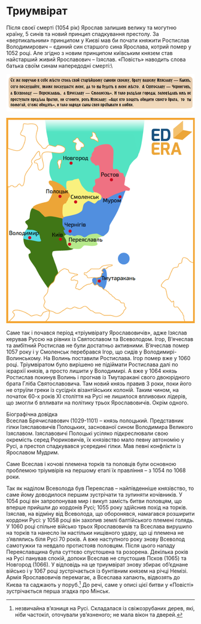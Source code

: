 Триумвірат
==========

Після своєї смерті (1054 рік) Ярослав залишив велику та могутню країну,
5 синів та новий принцип спадкування престолу. За «вертикальним»
принципом у Києві мав би почати княжити Ростислав Володимирович – єдиний
син старшого сина Ярослава, котрий помер у 1052 році. Але згідно з новим
принципом київським князем став найстарший живий Ярославович – Ізяслав.
«Повість» наводить слова батька своїм синам напередодні смерті:\

![Легеда](1.png)

![Карта](main.png)

Саме так і почався період «тріумвірату Ярославовичів», адже Ізяслав
керував Руссю на рівних із Святославом та Всеволодом. Ігор, В’ячеслав та
амбітний Ростислав не були достатньо активними. В’ячеслав помер 1057
року і у Смоленськ перебрався Ігор, що сидів у Володимирі-Волинському.
На Волинь поставили Ростислава. Ігор помер вже у 1060 році. Тріумвіратом
було вирішено не підіймати Ростислава далі по ієрархії князів, а просто
лишити у Володимирі. А вже у 1064 князь Ростислав покинув Волинь і
прогнав із Тмутаракані свого двоюрідного брата Гліба Святославовича. Там
новий князь правив 3 роки, поки його не отруїли греки із сусідніх
візантійських колоній. Таким чином, на початок 60-х років ХІ століття на
Русі не лишилося впливових лідерів, що змогли б впливати на політику
трьох Ярославовичів. Окрім одного.


<div class="ebio-wrap">
<span class="ebio">Бiографiчна довiдка</span>
<div class="ebio-text">
Всеслав Брячиславович (1029-1101) – князь полоцький. Представник гiлки Iзяславовичiв Полоцьких, заснованої сином Володимира Великого Iзяславом. Iзяславовичi Полоцькi усiляко пiдкреслювали свою окремiсть серед Рюриковичiв, їх князiвство мало певну автономiю у Русi, а престол спадкувався усерединi гiлки. Мав певнi конфлiкти iз Ярославом Мудрим.
</div>
</div>

Саме Всеслав і кочові племена торків та половців були основною проблемою
тріумвірів на першому етапі їх правління – з 1054 по 1068 роки.

Так як наділом Всеволода був Переяслав – найпівденніше князівство, то
саме йому доводилося першим зустрічати та зупиняти кочівників. У 1054
році він запропонував мир і викуп замість битви половцям, що вперше
прийшли до кордонів Русі; 1055 року здійснив похід на торків. Ізяслав,
на відміну від Всеволода, що оборонявся, намагався розширити кордони
Русі: у 1058 році він захопив землі балтійського племені голядь. У 1060
році спільне військо трьох Ярославовичів та Всеслава вирушило на торків
та нанесло їм настільки нищівного удару, що ці племена не з’являлись
біля Русі 70 років. А вже наступного року знову Всеволод самотужки та
невдало протистояв половцям. Після цього нападу Переяславщина була
суттєво спустошена та розорена. Декілька років на Русі панував спокій,
допоки Всеслав не спустошив Псков (1065) та Новгород (1066). У відповідь
на це триумвірат знову збирає об’єднане військо і у 1067 році
зустрічається із бунтівним князем на річці Немізі. Армія Ярославовичів
перемагає, а Всеслава хапають, відвозять до Києва та саджають у
поруб.[^1] До речі, саме у описі цієї битви у «Повісті» зустрічається
перша згадка про Мінськ.

[^1]: незвичайна в’язниця на Русі. Складалася із свіжозрубаних дерев, які, ніби частокіл, оточували ув’язненого; не мала вікон та дверей.